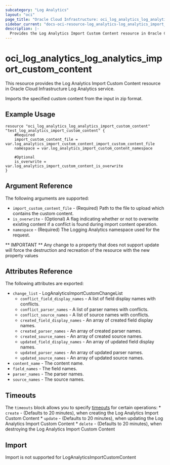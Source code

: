 ```yaml
---
subcategory: "Log Analytics"
layout: "oci"
page_title: "Oracle Cloud Infrastructure: oci_log_analytics_log_analytics_import_custom_content"
sidebar_current: "docs-oci-resource-log_analytics-log_analytics_import_custom_content"
description: |-
  Provides the Log Analytics Import Custom Content resource in Oracle Cloud Infrastructure Log Analytics service
---
```


# oci_log_analytics_log_analytics_import_custom_content
This resource provides the Log Analytics Import Custom Content resource in Oracle Cloud Infrastructure Log Analytics service.

Imports the specified custom content from the input in zip format.


## Example Usage

```hcl
resource "oci_log_analytics_log_analytics_import_custom_content" "test_log_analytics_import_custom_content" {
	#Required
	import_custom_content_file = var.log_analytics_import_custom_content_import_custom_content_file
	namespace = var.log_analytics_import_custom_content_namespace

	#Optional
	is_overwrite = var.log_analytics_import_custom_content_is_overwrite
}
```

## Argument Reference

The following arguments are supported:

* `import_custom_content_file` - (Required) Path to the file to upload which contains the custom content.
* `is_overwrite` - (Optional) A flag indicating whether or not to overwrite existing content if a conflict is found during import content operation. 
* `namespace` - (Required) The Logging Analytics namespace used for the request. 


** IMPORTANT **
Any change to a property that does not support update will force the destruction and recreation of the resource with the new property values

## Attributes Reference

The following attributes are exported:

* `change_list` - LogAnalyticsImportCustomChangeList
	* `conflict_field_display_names` - A list of field display names with conflicts.
	* `conflict_parser_names` - A list of parser names with conflicts.
	* `conflict_source_names` - A list of source names with conflicts.
	* `created_field_display_names` - An array of created field display names.
	* `created_parser_names` - An array of created parser names.
	* `created_source_names` - An array of created source names.
	* `updated_field_display_names` - An array of updated field display names.
	* `updated_parser_names` - An array of updated parser names.
	* `updated_source_names` - An array of updated source names.
* `content_name` - The content name.
* `field_names` - The field names.
* `parser_names` - The parser names.
* `source_names` - The source names.

## Timeouts

The `timeouts` block allows you to specify [timeouts](https://registry.terraform.io/providers/hashicorp/oci/latest/docs/guides/changing_timeouts) for certain operations:
	* `create` - (Defaults to 20 minutes), when creating the Log Analytics Import Custom Content
	* `update` - (Defaults to 20 minutes), when updating the Log Analytics Import Custom Content
	* `delete` - (Defaults to 20 minutes), when destroying the Log Analytics Import Custom Content


## Import

Import is not supported for LogAnalyticsImportCustomContent